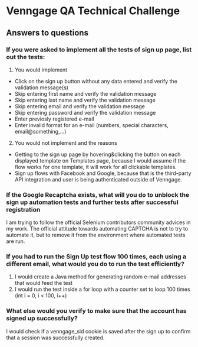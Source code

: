 # Venngage QA Technical Challenge
## Answers to questions

### If you were asked to implement all the tests of sign up page, list out the tests:
1. You would implement
- Click on the sign up button without any data entered and verify the validation message(s)
- Skip entering first name and verify the validation message
- Skip entering last name and verify the validation message
- Skip entering email and verify the validation message
- Skip entering password and verify the validation message
- Enter previosly registered e-mail
- Enter invalid format for an e-mail (numbers, special characters, email@something,...)
2. You would not implement and the reasons
- Getting to the sign up page by hovering&clicking the button on each displayed template on Templates page, because I would assume if the flow works for one template, it will work for all clickable templates.
- Sign up flows with Facebook and Google, because that is the third-party API integration and user is being authenticated outside of Venngage.


### If the Google Recaptcha exists, what will you do to unblock the sign up automation tests and further tests after successful registration
I am trying to follow the official Selenium contributors community advices in my work. The official attitude towards automating CAPTCHA is not to try to automate it, but to remove it from the environment where automated tests are run.

### If you had to run the Sign Up test flow 100 times, each using a different email, what would you do to run the test efficiently?
1. I would create a Java method for generating random e-mail addresses that would feed the test
2. I would run the test inside a for loop with a counter set to loop 100 times (int i = 0, i < 100, i++)

### What else would you verify to make sure that the account has signed up successfully?
I would check if a venngage_sid cookie is saved after the sign up to confirm that a session was successfully created.
